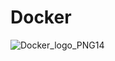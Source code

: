 # Docker

![Docker_logo_PNG14](https://user-images.githubusercontent.com/67580321/230393511-2bf7d73c-9392-4371-b0b0-377076da9405.png)
